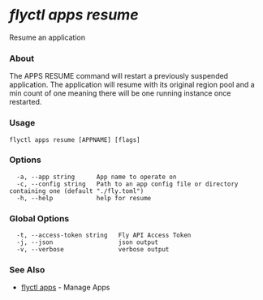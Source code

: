 # _flyctl apps resume_

Resume an application

### About

The APPS RESUME command will restart a previously suspended application. 
The application will resume with its original region pool and a min count of one
meaning there will be one running instance once restarted.

### Usage
```
flyctl apps resume [APPNAME] [flags]
```

### Options

```
  -a, --app string      App name to operate on
  -c, --config string   Path to an app config file or directory containing one (default "./fly.toml")
  -h, --help            help for resume
```

### Global Options

```
  -t, --access-token string   Fly API Access Token
  -j, --json                  json output
  -v, --verbose               verbose output
```

### See Also

* [flyctl apps](/docs/flyctl/apps/)	 - Manage Apps


